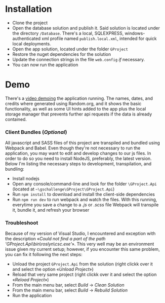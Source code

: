 # Installation
* Clone the project
* Open the database solution and publish it. Said solution is located under the directory `/Database`. There's a local, SQLEXPRESS, windows-authenticated xml profile named `publish.local.xml`, intended for quick local deployments.
* Open the app solution, located under the folder `GProject`
* Restore the nuget dependencies for the solution
* Update the connection strings in the file `web.config` _if_ necessary.
* You can now run the application

# Demo
There's a [video demoing](https://drive.google.com/open?id=1QhjM8sTVMXS07dEkWH9rVzitp9DNQhrD) the application running. The names, dates, and credits where generated using Random.org, and it shows the basic functionality, as well as some UI hints added to the app plus the local storage manager that prevents further api requests if the data is already contained.

### Client Bundles (_Optional_)
All javascript and SASS files of this project are transpiled and bundled using Webpack and Babel. Even though they're not necessary to run the application, you may want to edit and develop changes to our js files. In order to do so you need to install NodeJS, preferably, the latest version. Below I'm listing the necessary steps to development, transpilation, and bundling:
* Install nodejs
* Open any console/command-line and look for the folder `\GProject.Api` (located at `~\gschallenge\GProject\GProject.Api`)
* Run `npm install` to download and install the client-side dependencies
* Run `npm run dev` to run webpack and watch the files. With this running, everytime you save a change to a _.js_ or _.scss_ file Webpack will transpile it, bundle it, and refresh your browser

### Troubleshoot
Because of my version of Visual Studio, I encountered and exception with the description «_Could not find a part of the path 'GProject.Api\bin\roslyn\csc.exe'_».
This very well may be an environment issue given my current setup; however, if you encounter this same problem, you can fix it following the next steps:
* Unload the project `GProject.Api` from the solution (right clickk over it and select the option «_Unload Project_»)
* Reload that very same project  (right clickk over it and select the option «_Reload Project_»)
* From the main menu bar, select _Build_ → _Clean Solution_
* From the main menu bar, select _Build_ → _Rebuild Solution_
* Run the application

